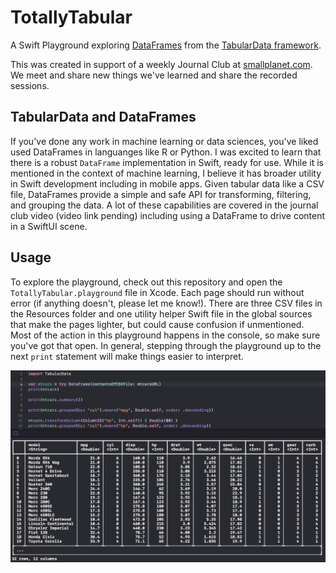 # TotallyTabular

A Swift Playground exploring [DataFrames](https://developer.apple.com/documentation/tabulardata/dataframe) from the [TabularData framework](https://developer.apple.com/documentation/tabulardata). 

This was created in support of a weekly Journal Club at [smallplanet.com](https://smallplanet.com). We meet and share new things we've learned and share the recorded sessions.

## TabularData and DataFrames

If you've done any work in machine learning or data sciences, you've liked used DataFrames in languanges like R or Python. I was excited to learn that there is a 
robust `DataFrame` implementation in Swift, ready for use. While it is mentioned in the context of machine learning, I believe it has broader utility in Swift
development including in mobile apps. Given tabular data like a CSV file, DataFrames provide a simple and safe API for transforming, filtering, and grouping the
data. A lot of these capabilities are covered in the journal club video (video link pending) including using a DataFrame to drive content in a SwiftUI scene.

## Usage

To explore the playground, check out this repository and open the `TotallyTabular.playground` file in Xcode. Each page should run without error (if anything doesn't, 
please let me know!). There are three CSV files in the Resources folder and one utility helper Swift file in the global sources that make the pages lighter, but 
could cause confusion if unmentioned. Most of the action in this playground happens in the console, so make sure you've got that open. In general, stepping through
the playground up to the next `print` statement will make things easier to interpret.

![Example of playground](.github/tabular_preview.png)
